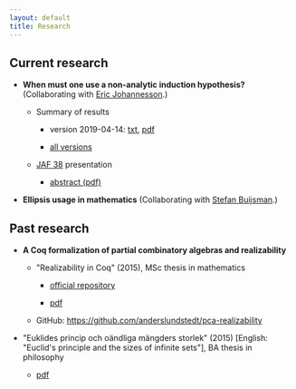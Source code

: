 ```yaml
---
layout: default
title: Research
---
```

## Current research

- **When must one use a non-analytic induction hypothesis?**
  (Collaborating with
  [Eric Johannesson](https://sites.google.com/view/ericjohannesson).)

  - Summary of results

    - version 2019-04-14:
      [txt](/research/non_analytic_induction/lundstedt_non_analytic_induction_summary_20190414.txt),
      [pdf](/research/non_analytic_induction/lundstedt_non_analytic_induction_summary_20190414.pdf)

    - [all versions](./research/non_analytic_induction)

  - [JAF 38](https://jaf2019nyc.com) presentation

    - [abstract (pdf)](/research/non_analytic_induction/lundstedt_non_analytic_induction_JAF38_20190402.pdf)

- **Ellipsis usage in mathematics**
  (Collaborating with
  [Stefan Buijsman](https://www.philosophy.su.se/forskning/v%C3%A5ra-forskare/doktorander/stefan-buijsman-1.203331).)

## Past research

- **A Coq formalization of partial combinatory algebras and realizability**

  - "Realizability in Coq" (2015), MSc thesis in mathematics

    - [official repository](https://urn.kb.se/resolve?urn=urn:nbn:se:kth:diva-174109)

    - [pdf](https://kth.diva-portal.org/smash/get/diva2:858615/FULLTEXT01.pdf)

  - GitHub: <https://github.com/anderslundstedt/pca-realizability>

- "Euklides princip och oändliga mängders storlek" (2015)
  [English: "Euclid's principle and the sizes of infinite sets"],
  BA thesis in philosophy

  - [pdf](/research/lundstedt_2015_ba_thesis_philosophy.pdf)
